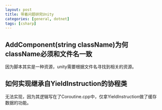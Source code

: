 ```yaml
---
layout: post
title: 带着问题研究Unity
categories: [general, dotnet]
tags: [csharp]
---
```


## AddComponent(string className)为何className必须和文件名一致 ##
因为脚本其实是一种资源，unity需要根据文件名寻找到相关的资源。

## 如何实现继承自YieldInstruction的协程类 ##
无法实现，因为其逻辑写在了Coroutine.cpp中，仅拿YieldInstruction做了缓存数据的功能。


<!--  
------------------------------------------------------



1. 
1. 用系统的粒子编辑器实现一个给NGUI用
1. 运行时序列化
1. 
1.  





	public class Script : MonoBehaviour, ISerializationCallbackReceiver
	{
		private const int KCurrentVersion = 1;
		//mark the old stuff as obsolete and hidden
		[SerializeField]
		[Obsolete]
		[HideInInspector]
		private int myField;
		//add a new field with a better name
		[SerializeField]
		private int m_MyField;
		//add a serialization version (could also use a bool for simpler things)
		[SerializeField]
		private int m_Version = 0;
		public void OnSerialize()
		{ }
		public void OnDeserialize()
		{
			// if we are not upgraded
			if (m_Version < 1)
			{
				 // upgrade
				 m_MyField = myField;
				 m_Version = KCurrentVersion;
			}
		}
	}


-->